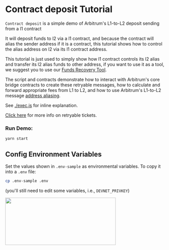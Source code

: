 # Contract deposit Tutorial

`Contract deposit` is a simple demo of Arbitrum's L1-to-L2 deposit sending from a l1 contract

It will deposit funds to l2 via a l1 contract, and because the contract will alias the sender address if it is a contract,
this tutorial shows how to control the alias address on l2 via its l1 contract address.

This tutorial is just used to simply show how l1 contract controls its l2 alias and transfer its l2 alias funds to other address, if you want to use it as a tool, we suggest you to use our [Funds Recovery Tool](https://github.com/OffchainLabs/arbitrum-funds-recovery-tool).


The script and contracts demonstrate how to interact with Arbitrum's core bridge contracts to create these retryable messages, how to calculate and forward appropriate fees from L1 to L2, and how to use Arbitrum's L1-to-L2 message [address aliasing](https://developer.offchainlabs.com/docs/l1_l2_messages#address-aliasing).

See [./exec.js](./scripts/exec.js) for inline explanation.

[Click here](https://developer.offchainlabs.com/docs/l1_l2_messages) for more info on retryable tickets.

### Run Demo:

```
yarn start
```

## Config Environment Variables

Set the values shown in `.env-sample` as environmental variables. To copy it into a `.env` file:

```bash
cp .env-sample .env
```

(you'll still need to edit some variables, i.e., `DEVNET_PRIVKEY`)

<p align="left">
  <img width="350" height="150" src= "../../assets/logo.svg" />
</p>
